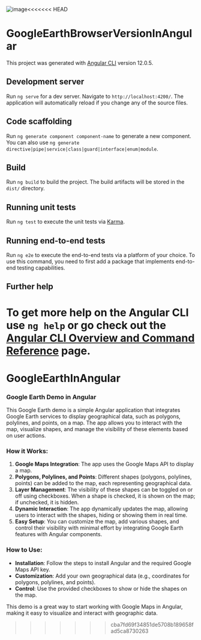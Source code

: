 ![image](https://github.com/user-attachments/assets/b77efa56-c84f-4fb1-aff8-35e18bf3a52e)<<<<<<< HEAD

# GoogleEarthBrowserVersionInAngular

This project was generated with [Angular CLI](https://github.com/angular/angular-cli) version 12.0.5.

## Development server

Run `ng serve` for a dev server. Navigate to `http://localhost:4200/`. The application will automatically reload if you change any of the source files.

## Code scaffolding

Run `ng generate component component-name` to generate a new component. You can also use `ng generate directive|pipe|service|class|guard|interface|enum|module`.

## Build

Run `ng build` to build the project. The build artifacts will be stored in the `dist/` directory.

## Running unit tests

Run `ng test` to execute the unit tests via [Karma](https://karma-runner.github.io).

## Running end-to-end tests

Run `ng e2e` to execute the end-to-end tests via a platform of your choice. To use this command, you need to first add a package that implements end-to-end testing capabilities.

## Further help

To get more help on the Angular CLI use `ng help` or go check out the [Angular CLI Overview and Command Reference](https://angular.io/cli) page.
=======
# GoogleEarthInAngular
### Google Earth Demo in Angular

This Google Earth demo is a simple Angular application that integrates Google Earth services to display geographical data, such as polygons, polylines, and points, on a map. The app allows you to interact with the map, visualize shapes, and manage the visibility of these elements based on user actions.

### How it Works:
1. **Google Maps Integration**: The app uses the Google Maps API to display a map.
2. **Polygons, Polylines, and Points**: Different shapes (polygons, polylines, points) can be added to the map, each representing geographical data.
3. **Layer Management**: The visibility of these shapes can be toggled on or off using checkboxes. When a shape is checked, it is shown on the map; if unchecked, it is hidden.
4. **Dynamic Interaction**: The app dynamically updates the map, allowing users to interact with the shapes, hiding or showing them in real time.
5. **Easy Setup**: You can customize the map, add various shapes, and control their visibility with minimal effort by integrating Google Earth features with Angular components.

### How to Use:
- **Installation**: Follow the steps to install Angular and the required Google Maps API key.
- **Customization**: Add your own geographical data (e.g., coordinates for polygons, polylines, and points).
- **Control**: Use the provided checkboxes to show or hide the shapes on the map.

This demo is a great way to start working with Google Maps in Angular, making it easy to visualize and interact with geographic data.

>>>>>>> cba7fd69f34851de5708b189658fad5ca8730263
